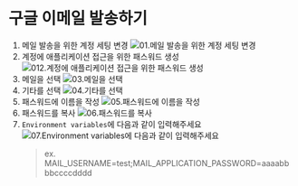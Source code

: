# 구글 이메일 발송하기

1. 메일 발송을 위한 계정 세팅 변경
   ![01.메일 발송을 위한 계정 세팅 변경](./resources/01.mail-settings.png)
2. 계정에 애플리케이션 접근을 위한 패스워드 생성
   ![012.계정에 애플리케이션 접근을 위한 패스워드 생성](./resources/02.mail-settings.png)
3. 메일을 선택
   ![03.메일을 선택](./resources/03.mail-settings.png)
4. 기타를 선택
   ![04.기타를 선택](./resources/04.mail-settings.png)
5. 패스워드에 이름을 작성
   ![05.패스워드에 이름을 작성](./resources/05.mail-settings.png)
6. 패스워드를 복사
   ![06.패스워드를 복사](./resources/06.mail-settings.png)
7. `Environment variables`에 다음과 같이 입력해주세요
   ![07.`Environment variables`에 다음과 같이 입력해주세요](./resources/07.mail-settings.png)
   > ex. MAIL_USERNAME=test;MAIL_APPLICATION_PASSWORD=aaaabbbbccccdddd
